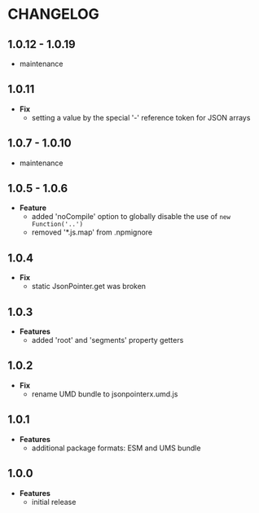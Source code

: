 # CHANGELOG

## 1.0.12 - 1.0.19

* maintenance

## 1.0.11

* **Fix**
  * setting a value by the special '-' reference token for JSON arrays

## 1.0.7 - 1.0.10

* maintenance

## 1.0.5 - 1.0.6

* **Feature**
  * added 'noCompile' option to globally disable the use of `new Function('..')`
  * removed '*.js.map' from .npmignore

## 1.0.4

* **Fix**
  * static JsonPointer.get was broken

## 1.0.3

* **Features**
  * added 'root' and 'segments' property getters

## 1.0.2

* **Fix**
  * rename UMD bundle to jsonpointerx.umd.js

## 1.0.1

* **Features**
  * additional package formats: ESM and UMS bundle

## 1.0.0

* **Features**
  * initial release
